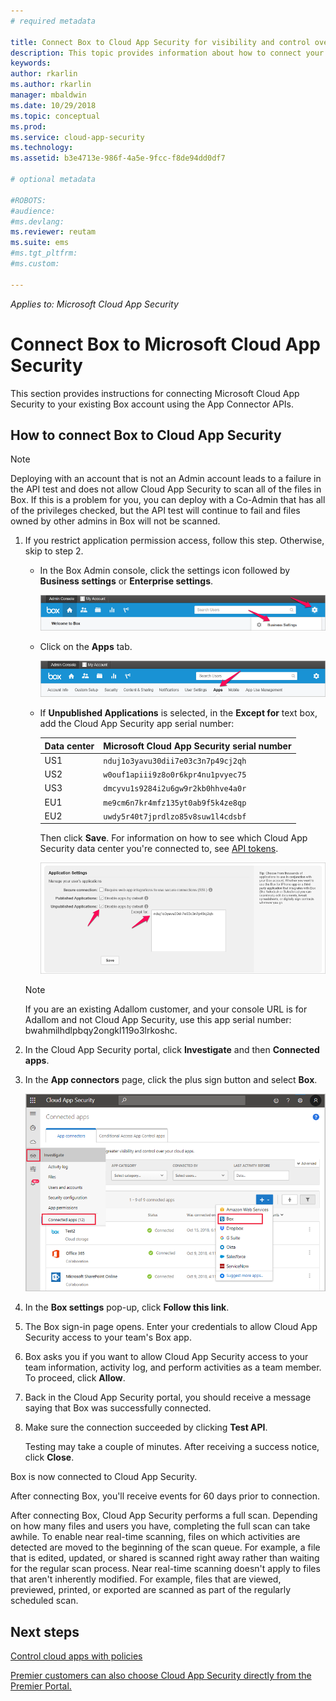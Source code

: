 ```yaml
---
# required metadata

title: Connect Box to Cloud App Security for visibility and control over use | Microsoft Docs
description: This topic provides information about how to connect your Box app to Cloud App Security using the API connector.
keywords:
author: rkarlin
ms.author: rkarlin
manager: mbaldwin
ms.date: 10/29/2018
ms.topic: conceptual
ms.prod:
ms.service: cloud-app-security
ms.technology:
ms.assetid: b3e4713e-986f-4a5e-9fcc-f8de94dd0df7

# optional metadata

#ROBOTS:
#audience:
#ms.devlang:
ms.reviewer: reutam
ms.suite: ems
#ms.tgt_pltfrm:
#ms.custom:

---
```


*Applies to: Microsoft Cloud App Security*


# Connect Box to Microsoft Cloud App Security
This section provides instructions for connecting Microsoft Cloud App Security to your existing Box account using the App Connector APIs.  
  
## How to connect Box to Cloud App Security  
  
> [!NOTE]  
>  Deploying with an account that is not an Admin account leads to a failure in the API test and does not allow Cloud App Security to scan all of the files in Box. If this is a problem for you, you can deploy with a Co-Admin that has all of the privileges checked, but the API test will continue to fail and files owned by other admins in Box will not be scanned.  
  
1.  If you restrict application permission access, follow this step. Otherwise, skip to step 2.  
  
    -   In the Box Admin console, click the settings icon followed by **Business settings** or **Enterprise settings**.  
  
         ![box business settings](./media/box-business-settings.png "box business settings")  
  
    -   Click on the **Apps** tab.  
  
         ![box apps](./media/box-apps.png "box apps")  
  
    -   If **Unpublished Applications** is selected, in the **Except for** text box, add the Cloud App Security app serial number:
     
         |Data center|Microsoft Cloud App Security serial number|
         |----|----|    
         |US1| `nduj1o3yavu30dii7e03c3n7p49cj2qh`|
         |US2|`w0ouf1apiii9z8o0r6kpr4nu1pvyec75`|
         |US3|`dmcyvu1s9284i2u6gw9r2kb0hhve4a0r`|
         |EU1|`me9cm6n7kr4mfz135yt0ab9f5k4ze8qp`|
         |EU2|`uwdy5r40t7jprdlzo85v8suw1l4cdsbf`|

        Then click **Save**. For information on how to see which Cloud App Security data center you're connected to, see [API tokens](api-tokens.md). 
  
         ![box settings except for](./media/box-settings-except-for.png "box settings except for")  
  
    > [!NOTE]  
    >  If you are an existing Adallom customer, and your console URL is for Adallom and not Cloud App Security, use this app serial number: bwahmilhdlpbqy2ongkl119o3lrkoshc.  
  
2.  In the Cloud App Security portal, click **Investigate** and then **Connected apps**.  
  
3.  In the **App connectors** page, click the plus sign button and select **Box**.  
  
     ![connect box](./media/connect-box.png "connect box")  
  
4.  In the **Box settings** pop-up, click **Follow this link**.  
  
5.  The Box sign-in page opens. Enter your credentials to allow Cloud App Security access to your team's Box app.  
  
6.  Box asks you if you want to allow Cloud App Security access to your team information, activity log, and perform activities as a team member. To proceed, click **Allow**.  
  
7.  Back in the Cloud App Security portal, you should receive a message saying that Box was successfully connected.  
  
8.  Make sure the connection succeeded by clicking **Test API**.  
  
     Testing may take a couple of minutes. After receiving a success notice, click **Close**.  
  
Box is now connected to Cloud App Security.  
 
After connecting Box, you'll receive events for 60 days prior to connection.
  
After connecting Box, Cloud App Security performs a full scan. Depending on how many files and users you have, completing the full scan can take awhile. To enable near real-time scanning, files on which activities are detected are moved to the beginning of the scan queue. For example, a file that is edited, updated, or shared is scanned right away rather than waiting for the regular scan process. Near real-time scanning doesn't apply to files that aren't inherently modified. For example, files that are viewed, previewed, printed, or exported are scanned as part of the regularly scheduled scan.
  
## Next steps 
[Control cloud apps with policies](control-cloud-apps-with-policies.md)   

[Premier customers can also choose Cloud App Security directly from the Premier Portal.](https://premier.microsoft.com/)  
  
  